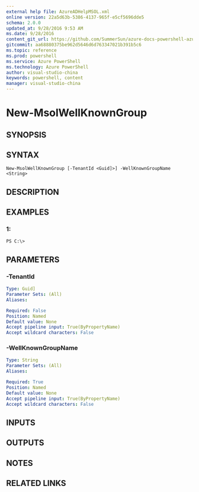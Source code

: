 ```yaml
---
external help file: AzureADHelpMSOL.xml
online version: 22a5d63b-5386-4137-965f-e5cf5696dde5
schema: 2.0.0
updated_at: 9/28/2016 9:53 AM
ms.date: 9/28/2016
content_git_url: https://github.com/SummerSun/azure-docs-powershell-azuread-int/blob/master/.\Azure AD Cmdlets\AzureAD\v1.0\New-MsolWellKnownGroup.md
gitcommit: aa68880375be962d5646d6d763347021b391b5c6
ms.topic: reference
ms.prod: powershell
ms.service: Azure PowerShell
ms.technology: Azure PowerShell
author: visual-studio-china
keywords: powershell, content
manager: visual-studio-china
---
```


# New-MsolWellKnownGroup

## SYNOPSIS

## SYNTAX

```
New-MsolWellKnownGroup [-TenantId <Guid]>] -WellKnownGroupName <String>
```

## DESCRIPTION

## EXAMPLES

### 1:
```
PS C:\>
```

## PARAMETERS

### -TenantId
```yaml
Type: Guid]
Parameter Sets: (All)
Aliases: 

Required: False
Position: Named
Default value: None
Accept pipeline input: True(ByPropertyName)
Accept wildcard characters: False
```

### -WellKnownGroupName
```yaml
Type: String
Parameter Sets: (All)
Aliases: 

Required: True
Position: Named
Default value: None
Accept pipeline input: True(ByPropertyName)
Accept wildcard characters: False
```

## INPUTS

## OUTPUTS

## NOTES

## RELATED LINKS

